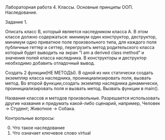 Лабораторная работа 4. Классы. Основные принципы ООП. Наследование.

Задание 1.

Описать класс B, который является наследником класса A. В этом классе должно содержаться: минимум один конструктор, деструктор, минимум одно приватное поле произвольного типа, для каждого поля публичные геттер и сеттер, перегрузить метод родительского класса который будет выводить на экран “I am a derived class method” и значения полей класса наследника. В конструкторы и деструктор необходимо добавить отладочный вывод.

Создать 2 функции(НЕ МЕТОДЫ). В одной из них статически создать экземпляр класса наследника, проинициализировать поля, вызвать метод. Во второй функции,создать экземпяр наследника динамически, проинициализировать поля и вызвать метод. Вызвать функции в main().

Названия классов и методов произвольные. Разрешается использовать другие названия и придумать какой-либо сценарий, например, Человек -> Студент; Животное -> Собака.

Контрольные вопросы:

0) Что такое наследование
1) Что означает ключевое слово virtual